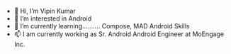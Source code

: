 - 👋 Hi, I’m Vipin Kumar
- 👀 I’m interested in Android
- 🌱 I’m currently learning.......... Compose, MAD Android Skills
- 📫 I am currently working as Sr. Android Android Engineer at MoEngage Inc.
